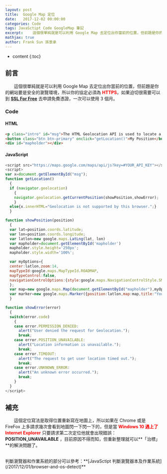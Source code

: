 ```yaml
---
layout: post
title:  Google Map 定位
date:   2017-12-02 00:00:00
categories: Code
tags: JavaSctipt Code GoogleMap 筆記
excerpt: 　　這個很單純就是可以利用 Google Map 去定位出你當前的位置，但前題是你的網站要是安全的瀏覽環境，所以你的協定必須為 <b>HTTPS</b>，如果迫切很需要可以到 SSL For Free 去申請免費憑證，一次可以使用 3 個月。
mathjax: true
author: Frank Sun 孫景承
---
```


* content
{:toc}

## 前言
　　這個很單純就是可以利用 Google Map 去定位出你當前的位置，但前題是你的網站要是安全的瀏覽環境，所以你的協定必須為 <span style="color:red;"><b>HTTPS</b></span>，如果迫切很需要可以到 **[SSL For Free](https://www.sslforfree.com/)** 去申請免費憑證，一次可以使用 3 個月。

### Code

#### HTML
```html
<p class="intro" id="msg">The HTML Geolocation API is used to locate a user's position.</p>
<button class="btn btn-primary" onclick="getLocation()">My Position</button>
<div id="mapholder"></div>
```

#### JavaScript
```javascript
<script src="https://maps.google.com/maps/api/js?key=#YOUR_API_KEY"></script>
<script>
var x=document.getElementById("msg");
function getLocation()
  {
  if (navigator.geolocation)
    {
    navigator.geolocation.getCurrentPosition(showPosition,showError);
    }
  else{x.innerHTML="Geolocation is not supported by this browser.";}
  }

function showPosition(position)
  {
  var lat=position.coords.latitude;
  var lon=position.coords.longitude;
  var latlon=new google.maps.LatLng(lat, lon)
  var mapholder=document.getElementById('mapholder')
  mapholder.style.height='250px';
  mapholder.style.width='100%';

  var myOptions={
  center:latlon,zoom:14,
  mapTypeId:google.maps.MapTypeId.ROADMAP,
  mapTypeControl:false,
  navigationControlOptions:{style:google.maps.NavigationControlStyle.SMALL}
  };
  var map=new google.maps.Map(document.getElementById("mapholder"),myOptions);
  var marker=new google.maps.Marker({position:latlon,map:map,title:"You are here!"});
  }

function showError(error)
  {
  switch(error.code) 
    {
    case error.PERMISSION_DENIED:
      alert("User denied the request for Geolocation.");
      break;
    case error.POSITION_UNAVAILABLE:
      alert("Location information is unavailable.");
      break;
    case error.TIMEOUT:
      alert("The request to get user location timed out.");
      break;
    case error.UNKNOWN_ERROR:
      alert("An unknown error occurred.");
      break;
    }
  }
</script>
```

## 補充
　　這個定位寫法是取得位置重新寫在地圖上，所以如果在 Chrome 或是 FireFox 上多請求幾次會看到地圖閃一下閃一下的，但是當 <span style="color:red;"><b>Windows 10 遇上了 Internet Explorer</b></span> 只要請求第二次定位他就會出現錯誤：**POSITION_UNAVAILABLE** ，目前原因不得而知，但重新整理就可以**「治標」**的解決問題了。

<br/>
判斷瀏覽器和作業系統的部分可以參考：**[JavaSctipt 判斷瀏覽器本及作業系統](/2017/12/01/browser-and-os-detect)**
